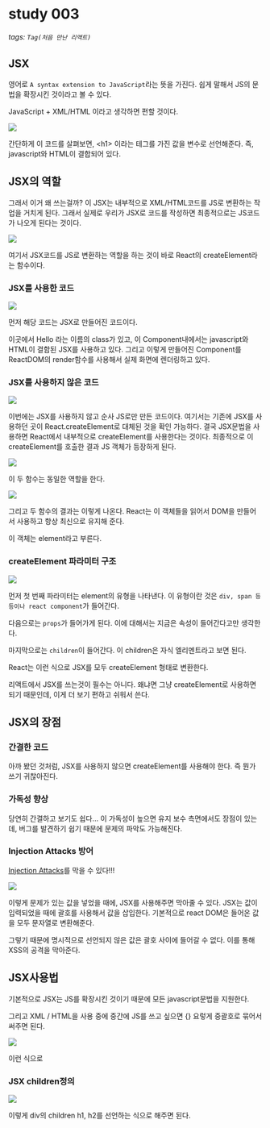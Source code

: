 # study 003
###### tags: `Tag(처음 만난 리액트)`

## JSX

영어로 `A syntax extension to JavaScript`라는 뜻을 가진다.
쉽게 말해서 JS의 문법을 확장시킨 것이라고 볼 수 있다.

JavaScript + XML/HTML 이라고 생각하면 편할 것이다.

![](https://i.imgur.com/qlJWM0F.png)

간단하게 이 코드를 살펴보면, \<h1> 이라는 테그를 가진 값을 변수로 선언해준다.
즉, javascript와 HTML이 결합되어 있다.

## JSX의 역할

그래서 이거 왜 쓰는걸까?
이 JSX는 내부적으로 XML/HTML코드를 JS로 변환하는 작업을 거치게 된다.
그래서 실제로 우리가 JSX로 코드를 작성하면 최종적으로는 JS코드가 나오게 된다는 것이다.

![](https://i.imgur.com/MNuWxja.png)

여기서 JSX코드를 JS로 변환하는 역할을 하는 것이 바로 React의 createElement라는 함수이다.

### JSX를 사용한 코드

![](https://i.imgur.com/wlcOSyE.png)

먼저 해당 코드는 JSX로 만들어진 코드이다.

이곳에서 Hello 라는 이름의 class가 있고, 이 Component내에서는 javascript와 HTML이 결함된 JSX를 사용하고 있다.
그리고 이렇게 만들어진 Component를 ReactDOM의 render함수를 사용해서 실제 화면에 렌더링하고 있다.

### JSX를 사용하지 않은 코드

![](https://i.imgur.com/DvewrEQ.png)

이번에는 JSX를 사용하지 않고 순사 JS로만 만든 코드이다.
여기서는 기존에 JSX를 사용하던 곳이 React.createElement로 대체된 것을 확인 가능하다.
결국 JSX문법을 사용하면 React에서 내부적으로 createElement를 사용한다는 것이다.
최종적으로 이 createElement를 호출한 결과 JS 객체가 등장하게 된다.

![](https://i.imgur.com/lzYJh7g.png)

이 두 함수는 동일한 역할을 한다.

![](https://i.imgur.com/HAvX9It.png)

그리고 두 함수의 결과는 이렇게 나온다.
React는 이 객체들을 읽어서 DOM을 만들어서 사용하고 항상 최신으로 유지해 준다.

이 객체는 element라고 부른다.


### createElement 파라미터 구조

![](https://i.imgur.com/iQVJVlQ.png)

먼저 첫 번째 파라미터는 element의 유형을 나타낸다.
이 유형이란 것은 `div, span 등등이나 react component`가 들어간다.

다음으로는 `props`가 들어가게 된다.
이에 대해서는 지금은 속성이 들어간다고만 생각한다.

마지막으로는 `children`이 들어간다.
이 children은 자식 엘리멘트라고 보면 된다.

React는 이런 식으로 JSX를 모두 createElement 형태로 변환한다.

리액트에서 JSX를 쓰는것이 필수는 아니다.
왜냐면 그냥 createElement로 사용하면 되기 때문인데, 이게 더 보기 편하고 쉬워서 쓴다.

## JSX의 장점

### 간결한 코드

아까 봤던 것처럼, JSX를 사용하지 않으면 createElement를 사용해야 한다. 즉 뭔가 쓰기 귀찮아진다.

### 가독성 향상

당연히 간결하고 보기도 쉽다... 이 가독성이 높으면 유지 보수 측면에서도 장점이 있는데, 버그를 발견하기 쉽기 때문에 문제의 파악도 가능해진다.

### Injection Attacks 방어

[Injection Attacks](https://hello-backend.tistory.com/162)를 막을 수 있다!!!

![](https://i.imgur.com/2mm31WX.png)

이렇게 문제가 있는 값을 넣었을 때에, JSX를 사용해주면 막아줄 수 있다.
JSX는 값이 입력되었을 때에 괄호를 사용해서 값을 삽입한다.
기본적으로 react DOM은 들어온 값을 모두 문자열로 변환해준다.

그렇기 때문에 명시적으로 선언되지 않은 값은 괄호 사이에 들어갈 수 없다.
이를 통해 XSS의 공격을 막아준다.

## JSX사용법

기본적으로 JSX는 JS를 확장시킨 것이기 때문에 모든 javascript문법을 지원한다.

그리고 XML / HTML을 사용 중에 중간에 JS를 쓰고 싶으면 {} 요렇게 중괄호로 묶어서 써주면 된다.

![](https://i.imgur.com/8GgGbFk.png)

이런 식으로

### JSX children정의

![](https://i.imgur.com/Xl46MZg.png)

이렇게 div의 children h1, h2를 선언하는 식으로 해주면 된다.

